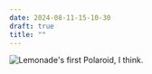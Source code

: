 ```yaml
---
date: 2024-08-11-15-10-30
draft: true
title: ""
---
```

![Lemonade's first Polaroid, I think. ](/img/photos/2024-08-11-15-10-30.jpeg)